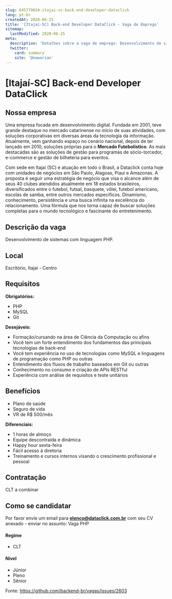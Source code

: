 ```yaml
---
slug: 645779634-itajai-sc-back-end-developer-dataclick
lang: pt-br
createdAt: 2020-06-25
title: '[Itajaí-SC] Back-end Developer DataClick - Vaga de Emprego'
sitemap:
  lastModified: 2020-06-25
meta:
  description: 'Detalhes sobre a vaga de emprego: Desenvolvimento de sistemas com linguagem PHP.'
  twitter:
    card: summary
    site: '@nawarian'
---
```


# [Itajaí-SC] Back-end Developer DataClick

## Nossa empresa

Uma empresa focada em desenvolvimento digital. Fundada em 2001, teve grande destaque no mercado catarinense no início de suas atividades, com soluções corporativas em diversas áreas da tecnologia da informação. Atualmente, vem ganhando espaço no cenário nacional, depois de ter lançado em 2010, soluções próprias para o  **Mercado Futebolístico**. As mais destacadas são as soluções de gestão para programas de sócio-torcedor, e-commerce e gestão de bilheteria para eventos.

Com sede em Itajaí (SC) e atuação em todo o Brasil, a Dataclick conta hoje com unidades de negócios em São Paulo, Alagoas, Piauí e Amazonas. A proposta é seguir uma estratégia de negócio que visa o alcance além de seus 40 clubes atendidos atualmente em 18 estados brasileiros, diversificados entre o futebol, futsal, basquete, vôlei, futebol americano, escolas de samba, entre outros mercados específicos. Dinamismo, conhecimento, persistência e uma busca infinita na excelência do relacionamento. Uma fórmula que nos torna capaz de buscar soluções completas para o mundo tecnológico e fascinante do entretenimento.

## Descrição da vaga

Desenvolvimento de sistemas com linguagem PHP.

## Local

Escritório, Itajaí - Centro

## Requisitos

**Obrigatórios:**
- PHP
- MySQL
- Git

**Desejáveis:**
- Formação/cursando na área de Ciência da Computação ou afins
- Você tem um forte entendimento dos fundamentos das principais tecnologias de back-end
- Você tem experiência no uso de tecnologias como MySQL e linguagens de programação como PHP ou outras
- Entendimento dos fluxos de trabalho baseados em Git ou outras
- Conhecimento no consumo e criação de APIs RESTful
- Experiência com análise de requisitos e teste unitários

## Benefícios
- Plano de saúde
- Seguro de vida
- VR de R$ 500/mês

**Diferenciais:**
- 1 horas de almoço
- Equipe descontraída e dinâmica
- Happy hour sexta-feira
- Fácil acesso à diretoria
- Treinamento e cursos internos visando o crescimento profissional e pessoal

## Contratação
CLT a combinar

## Como se candidatar
Por favor envie um email para **elenco@dataclick.com.br** com seu CV anexado - enviar no assunto: Vaga PHP

#### Regime
- CLT

#### Nível
- Júnior
- Pleno
- Sênior



Fonte: https://github.com/backend-br/vagas/issues/2603